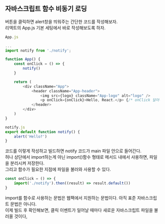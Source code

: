 ## 자바스크립트 함수 비동기 로딩

버튼을 클릭하면 alert창을 띄워주는 간단한 코드를 작성해보자.  
리액트의 App.js 기본 세팅에서 바로 작성해보도록 하자.

```js
App.js

...
import notify from './notify';

function App() {
	const onClick = () => {
		notify()
	}

	return (
		<div className="App">
			<header className="App-header">
				<img src={logo} className="App-logo" alt="logo" />
				<p onClick={onClick}>Hello, React.</p> {/* onClick 달아주기 */}
			</header>
		</div>
	)
}
```

```js
notify.js
export default function notify() {
	alert('Hello?')
}
```

코드를 이렇게 작성하고 빌드하면 notify 코드가 main 파일 안으로 들어간다.  
허나 상단에서 import하는게 아닌 import()함수 형태로 메서드 내에서 사용하면, 파일을 분리시켜 저장한다.  
그리고 함수가 필요한 지점에 파일을 불러와 사용할 수 있다.

```js
const onClick = () => {
	import('./notify').then((result) => result.default())
}
```

import를 함수로 사용하는 문법은 웹팩에서 지원하는 문법이다. 아직 표준 자바스크립트 문법은 아니다.  
이제 빌드 후 확인해보면, 클릭 이벤트가 일어날 때마다 새로운 자바스크립트 파일을 불러올 것이다,
